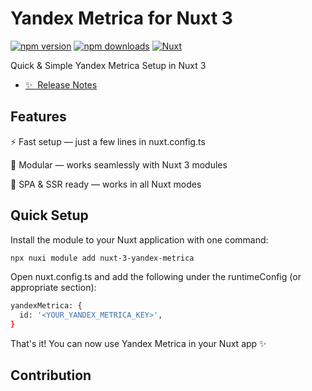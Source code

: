 # Yandex Metrica for Nuxt 3

[![npm version][npm-version-src]][npm-version-href]
[![npm downloads][npm-downloads-src]][npm-downloads-href]
[![Nuxt][nuxt-src]][nuxt-href]

Quick & Simple Yandex Metrica Setup in Nuxt 3

- [✨ &nbsp;Release Notes](/CHANGELOG.md)

## Features

<!-- Highlight some of the features your module provide here -->
⚡ Fast setup — just a few lines in nuxt.config.ts

🧩 Modular — works seamlessly with Nuxt 3 modules

🧠 SPA & SSR ready — works in all Nuxt modes

## Quick Setup

Install the module to your Nuxt application with one command:

```bash
npx nuxi module add nuxt-3-yandex-metrica
```

Open nuxt.config.ts and add the following under the runtimeConfig (or appropriate section):

```bash
yandexMetrica: {
  id: '<YOUR_YANDEX_METRICA_KEY>',
}
```

That's it! You can now use Yandex Metrica in your Nuxt app ✨

## Contribution

<!-- Badges -->
[npm-version-src]: https://img.shields.io/npm/v/nuxt-3-yandex-metrica/latest.svg?style=flat&colorA=020420&colorB=00DC82
[npm-version-href]: https://npmjs.com/package/nuxt-3-yandex-metrica

[npm-downloads-src]: https://img.shields.io/npm/dm/nuxt-3-yandex-metrica.svg?style=flat&colorA=020420&colorB=00DC82
[npm-downloads-href]: https://npm.chart.dev/nuxt-3-yandex-metrica

[nuxt-src]: https://img.shields.io/badge/Nuxt-020420?logo=nuxt.js
[nuxt-href]: https://nuxt.com

